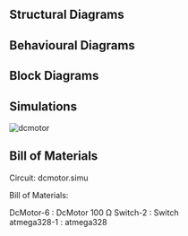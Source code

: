 ## Structural Diagrams


## Behavioural Diagrams


## Block Diagrams


## Simulations

![dcmotor](https://user-images.githubusercontent.com/94243541/144262501-74d6788c-17c1-47c1-8613-5ef36bb92dca.png)




## Bill of Materials
Circuit: dcmotor.simu

Bill of Materials:

DcMotor-6 : DcMotor 100 Ω
Switch-2 : Switch   
atmega328-1 : atmega328   
